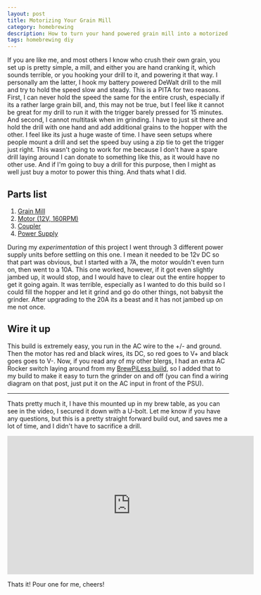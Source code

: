 ```yaml
---
layout: post
title: Motorizing Your Grain Mill
category: homebrewing
description: How to turn your hand powered grain mill into a motorized one.
tags: homebrewing diy
---
```


If you are like me, and most others I know who crush their own grain, you set up is pretty simple, a mill, and either you are hand cranking it, which sounds terrible, or you hooking your drill to it, and powering it that way.  I personally am the latter, I hook my battery powered DeWalt drill to the mill and try to hold the speed slow and steady.  This is a PITA for two reasons.  First, I can never hold the speed the same for the entire crush, especially if its a rather large grain bill, and, this may not be true, but I feel like it cannot be great for my drill to run it with the trigger barely pressed for 15 minutes.  And second, I cannot multitask when im grinding.  I have to just sit there and hold the drill with one hand and add additional grains to the hopper with the other.  I feel like its just a huge waste of time.  I have seen setups where people mount a drill and set the speed buy using a zip tie to get the trigger just right.  This wasn't going to work for me because I don't have a spare drill laying around I can donate to something like this, as it would have no other use.  And if I'm going to buy a drill for this purpose, then I might as well just buy a motor to power this thing.  And thats what I did.

## Parts list
1. [Grain Mill](https://www.amazon.com/FERRODAY-Crusher-Stainless-Homebrew-Adjustable/dp/B07CMKN4B2/ref=sr_1_3?keywords=grain+mill&qid=1566772604&s=gateway&sr=8-3)
2. [Motor (12V, 160RPM)](https://www.aliexpress.com/item/4000060286950.html)
3. [Coupler](https://www.aliexpress.com/item/32366750867.html?spm=a2g0s.9042311.0.0.49844c4dQxdnus)
4. [Power Supply](https://www.amazon.com/gp/product/B07GFLFTV2/ref=ppx_yo_dt_b_asin_title_o02_s00?ie=UTF8&psc=1)

During my _experimentation_ of this project I went through 3 different power supply units before settling on this one. I mean it needed to be 12v DC so that part was obvious, but I started with a 7A, the motor wouldn't even turn on, then went to a 10A.  This one worked, however, if it got even slightly jambed up, it would stop, and I would have to clear out the entire hopper to get it going again.  It was terrible, especially as I wanted to do this build so I could fill the hopper and let it grind and go do other things, not babysit the grinder.  After upgrading to the 20A its a beast and it has not jambed up on me not once.

## Wire it up
This build is extremely easy, you run in the AC wire to the +/- and ground.  Then the motor has red and black wires, its DC, so red goes to V+ and black goes goes to V-.  Now, if you read any of my other blergs, I had an extra AC Rocker switch laying around from my [BrewPiLess build](https://tomohulk.github.io/piless-brewpi/), so I added that to my build to make it easy to turn the grinder on and off (you can find a wiring diagram on that post, just put it on the AC input in front of the PSU).

---

Thats pretty much it, I have this mounted up in my brew table, as you can see in the video, I secured it down with a U-bolt.  Let me know if you have any questions, but this is a pretty straight forward build out, and saves me a lot of time, and I didn't have to sacrifice a drill.

<p align="center"><iframe width="560" height="315" src="https://www.youtube.com/embed/iY3-GoD2tAE" frameborder="0" allow="accelerometer; autoplay; encrypted-media; gyroscope; picture-in-picture" allowfullscreen></iframe></p>

Thats it!  Pour one for me, cheers!
